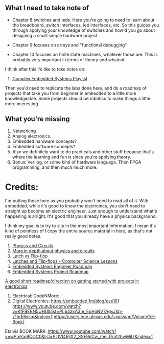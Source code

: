 
## What I need to take note of 
- Chapter 8 switches and leds. Here you're going to need to learn about the breadboard, switch interfaces, led interfaces, etc. So this guides 
you through applying your knowledge of switches and how'd you go about designing a small simple hardware project.






- Chapter 9 focuses on arrays and "functional debugging"
- Chapter 10 focuses on finite state machines, whatever those are. This is probably very important in terms of theory and whatnot


I think after this I'd like to take notes on:
1. [Complex Embedded Systems Playlist](https://youtube.com/playlist?list=PLlVl4RjlX2_RKmcjVUhmlFqhyzVf3NSTQ&si=Bn3J_tJA_DDu5lZs)

Then you'd need to replicate the labs done here, and do a roadmap of projects that take you from beginner in embedded to a little more knowledgeable. Some projects should be robotics to make things a little more interesting.

## What you're missing 
1. Networking
2. Analog electronics.
3. Embedded hardware concepts?
4. Embedded software concepts?
5. Also we definitely want to do practicals and other stuff because that's where the learning and fun is since you're applying theory.
6. Bonus: Verilog, or some kind of hardware language. Then FPGA programming, and then much much more.

# Credits:
I'm putting these here as you probably won't need to read all of it. With embedded, while it's good to know the electronics, you don't need to straight up become an electric engineer. Just enough to understand what's happening is alright. It's good that you already have a physics background.

I think my goal is to try to slip in the most important information. I mean it's kind of pointless of I copy the entire source material in here, as that's not really good notes.

1. [Physics and Circuits](https://www.allaboutcircuits.com/textbook/)
2. [More in depth about physics and circuits](https://www.electronics-tutorials.ws/)
3. [Latch vs Flip-flop](https://www.youtube.com/watch?app=desktop&v=LTtuYeSmJ2g)
4. [Latches and Flip-flops - Computer Science Lessons](https://www.youtube.com/watch?v=-aQH0ybMd3U)
5. [Embedded Systems Engineer Roadmap](https://blog.umer-farooq.com/embedded-engineering-roadmap-say-no-to-arduino-a0eed8e1bf10)
6. [Embedded Systems Project Roadmap](https://blog.umer-farooq.com/45-embedded-systems-projects-ideas-for-learning-106ce499a6c3)

[A good short roadmap/direction on getting started with projects in electronics](https://www.quora.com/Can-I-learn-both-AI-and-embedded-system-or-should-I-focus-on-one)

1. Electrical: CodeNMore:
2. Digital Electronics: 
https://embedded.fm/blog/ese101
https://www.youtube.com/watch?v=KfFBEBN5UHU&list=PL643xA3Ie_EuHoNV7AgvJXq-z1hrE8vsm&index=1
https://users.ece.utexas.edu/~valvano/Volume1/E-Book/


Etalvis BOOK MARK: https://www.youtube.com/watch?v=wPmKxiBCOC0&list=PLlVl4RjlX2_SSE9dCw_meiJ7m12hwMiIz&index=1

